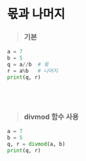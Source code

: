# 몫과 나머지
> ### 기본
```python
a = 7
b = 5
q = a//b  # 몫
r = a%b   # 나머지
print(q, r)
```  
<br><br>

> ### divmod 함수 사용
```python
a = 7
b = 5
q, r = divmod(a, b)
print(q, r)
```
